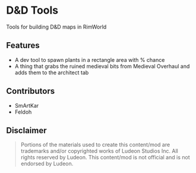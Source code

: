 # D&D Tools

Tools for building D&D maps in RimWorld

## Features
* A dev tool to spawn plants in a rectangle area with % chance
* A thing that grabs the ruined medieval bits from Medieval Overhaul and adds them to the architect tab

## Contributors
* SmArtKar
* Feldoh

## Disclaimer
>Portions of the materials used to create this content/mod are trademarks and/or copyrighted works of Ludeon Studios Inc. All rights reserved by Ludeon. This content/mod is not official and is not endorsed by Ludeon.
